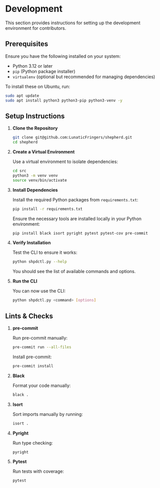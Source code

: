 # Development

This section provides instructions for setting up the development environment
for contributors.

## Prerequisites

Ensure you have the following installed on your system:

- Python 3.12 or later
- `pip` (Python package installer)
- `virtualenv` (optional but recommended for managing dependencies)

To install these on Ubuntu, run:

```bash
sudo apt update
sudo apt install python3 python3-pip python3-venv -y
```

## Setup Instructions

1. **Clone the Repository**

   ```bash
   git clone git@github.com:LunaticFringers/shepherd.git
   cd shepherd
   ```

2. **Create a Virtual Environment**

   Use a virtual environment to isolate dependencies:

   ```bash
   cd src
   python3 -m venv venv
   source venv/bin/activate
   ```

3. **Install Dependencies**

   Install the required Python packages from `requirements.txt`:

   ```bash
   pip install -r requirements.txt
   ```

   Ensure the necessary tools are installed locally in your Python environment:

   ```bash
   pip install black isort pyright pytest pytest-cov pre-commit
   ```

4. **Verify Installation**

   Test the CLI to ensure it works:

   ```bash
   python shpdctl.py --help
   ```

   You should see the list of available commands and options.

5. **Run the CLI**

   You can now use the CLI:

   ```bash
   python shpdctl.py <command> [options]
   ```

## Lints & Checks

1. **pre-commit**

   Run pre-commit manually:

   ```bash
   pre-commit run --all-files
   ```

   Install pre-commit:

   ```bash
   pre-commit install
   ```

2. **Black**

   Format your code manually:

   ```bash
   black .
   ```

3. **Isort**

   Sort imports manually by running:

   ```bash
   isort .
   ```

4. **Pyright**

   Run type checking:

   ```bash
   pyright
   ```

5. **Pytest**

   Run tests with coverage:

   ```bash
   pytest
   ```
